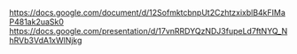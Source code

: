 https://docs.google.com/document/d/12SofmktcbnpUt2CzhtzxixblB4kFIMaP481ak2uaSk0
https://docs.google.com/presentation/d/17vnRRDYQzNDJ3fupeLd7ftNYQ_NhRVb3VdA1xWlNjkg
